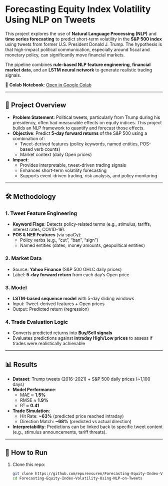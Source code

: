 # Forecasting Equity Index Volatility Using NLP on Tweets

This project explores the use of **Natural Language Processing (NLP)** and **time series forecasting** to predict short-term volatility in the **S&P 500 index** using tweets from former U.S. President Donald J. Trump. The hypothesis is that high-impact political communication, especially around fiscal and monetary policy, can significantly move financial markets.

The pipeline combines **rule-based NLP feature engineering**, **financial market data**, and an **LSTM neural network** to generate realistic trading signals.

🔗 **Colab Notebook**: [Open in Google Colab](https://colab.research.google.com/drive/1TwJyS6djZpY8QcP3FX-A_Gfzu5Qcp0YD?usp=sharing)

---

## 📌 Project Overview
- **Problem Statement**: Political tweets, particularly from Trump during his presidency, often had measurable effects on equity indices. This project builds an NLP framework to quantify and forecast those effects.  
- **Objective**: Predict **5-day forward returns** of the S&P 500 using a combination of:
  - Tweet-derived features (policy keywords, named entities, POS-based verb counts)
  - Market context (daily Open prices)  
- **Impact**:
  - Provides interpretable, tweet-driven trading signals  
  - Enhances short-term volatility forecasting  
  - Supports event-driven trading, risk analysis, and policy monitoring  

---

## 🛠️ Methodology
### 1. Tweet Feature Engineering
- **Keyword Flags**: Detects policy-related terms (e.g., stimulus, tariffs, interest rates, COVID-19).  
- **POS & NER Features** (via spaCy):
  - Policy verbs (e.g., “cut”, “ban”, “sign”)  
  - Named entities (dates, money amounts, geopolitical entities)  

### 2. Market Data
- Source: **Yahoo Finance** (S&P 500 OHLC daily prices)  
- Label: **5-day forward return** from each day’s Open price  

### 3. Model
- **LSTM-based sequence model** with 5-day sliding windows  
- Input: Tweet-derived features + Open prices  
- Output: Predicted return (regression)  

### 4. Trade Evaluation Logic
- Converts predicted returns into **Buy/Sell signals**  
- Evaluates predictions against **intraday High/Low prices** to assess if trades were realistically achievable  

---

## 📊 Results
- **Dataset**: Trump tweets (2016–2021) + S&P 500 daily prices (~1,100 days)  
- **Model Performance**:
  - MAE ≈ **1.5%**  
  - RMSE ≈ **1.9%**  
  - R² ≈ **0.41**  
- **Trade Simulation**:
  - Hit Rate: **~63%** (predicted price reached intraday)  
  - Direction Match: **~68%** (predicted vs actual direction)  
- **Interpretability**: Predictions can be linked back to specific tweet content (e.g., stimulus announcements, tariff threats).  

---

## 🚀 How to Run
1. Clone this repo:
   ```bash
   git clone https://github.com/epurevsuren/Forecasting-Equity-Index-Volatility-Using-NLP-on-Tweets.git
   cd Forecasting-Equity-Index-Volatility-Using-NLP-on-Tweets
